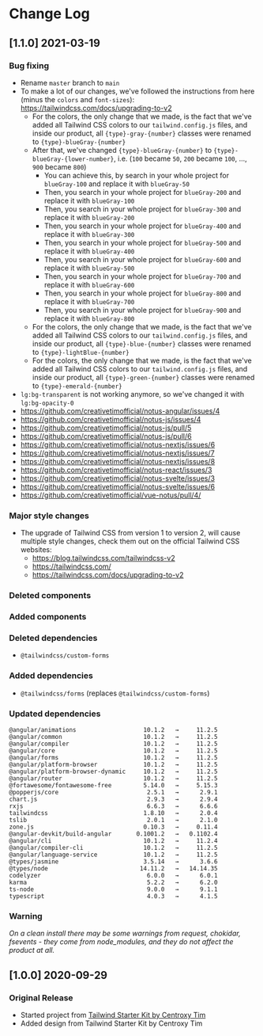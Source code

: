 # Change Log

## [1.1.0] 2021-03-19
### Bug fixing
- Rename `master` branch to `main`
- To make a lot of our changes, we've followed the instructions from here (minus the `colors` and `font-sizes`): https://tailwindcss.com/docs/upgrading-to-v2
  - For the colors, the only change that we made, is the fact that we've added all Tailwind CSS colors to our `tailwind.config.js` files, and inside our product, all `{type}-gray-{number}` classes were renamed to `{type}-blueGray-{number}`
  - After that, we've changed `{type}-blueGray-{number}` to `{type}-blueGray-{lower-number}`, i.e. (`100` became `50`, `200` became `100`, ..., `900` became `800`)
    - You can achieve this, by search in your whole project for `blueGray-100` and replace it with `blueGray-50`
    - Then, you search in your whole project for `blueGray-200` and replace it with `blueGray-100`
    - Then, you search in your whole project for `blueGray-300` and replace it with `blueGray-200`
    - Then, you search in your whole project for `blueGray-400` and replace it with `blueGray-300`
    - Then, you search in your whole project for `blueGray-500` and replace it with `blueGray-400`
    - Then, you search in your whole project for `blueGray-600` and replace it with `blueGray-500`
    - Then, you search in your whole project for `blueGray-700` and replace it with `blueGray-600`
    - Then, you search in your whole project for `blueGray-800` and replace it with `blueGray-700`
    - Then, you search in your whole project for `blueGray-900` and replace it with `blueGray-800`
  - For the colors, the only change that we made, is the fact that we've added all Tailwind CSS colors to our `tailwind.config.js` files, and inside our product, all `{type}-blue-{number}` classes were renamed to `{type}-lightBlue-{number}`
  - For the colors, the only change that we made, is the fact that we've added all Tailwind CSS colors to our `tailwind.config.js` files, and inside our product, all `{type}-green-{number}` classes were renamed to `{type}-emerald-{number}`
- `lg:bg-transparent` is not working anymore, so we've changed it with `lg:bg-opacity-0`
- https://github.com/creativetimofficial/notus-angular/issues/4
- https://github.com/creativetimofficial/notus-js/issues/4
- https://github.com/creativetimofficial/notus-js/pull/5
- https://github.com/creativetimofficial/notus-js/pull/6
- https://github.com/creativetimofficial/notus-nextjs/issues/6
- https://github.com/creativetimofficial/notus-nextjs/issues/7
- https://github.com/creativetimofficial/notus-nextjs/issues/8
- https://github.com/creativetimofficial/notus-react/issues/3
- https://github.com/creativetimofficial/notus-svelte/issues/3
- https://github.com/creativetimofficial/notus-svelte/issues/6
- https://github.com/creativetimofficial/vue-notus/pull/4/
### Major style changes
- The upgrade of Tailwind CSS from version 1 to version 2, will cause multiple style changes, check them out on the official Tailwind CSS websites:
  - https://blog.tailwindcss.com/tailwindcss-v2
  - https://tailwindcss.com/
  - https://tailwindcss.com/docs/upgrading-to-v2
### Deleted components
### Added components
### Deleted dependencies
- `@tailwindcss/custom-forms`
### Added dependencies
- `@tailwindcss/forms` (replaces `@tailwindcss/custom-forms`)
### Updated dependencies
```
@angular/animations                   10.1.2   →     11.2.5
@angular/common                       10.1.2   →     11.2.5
@angular/compiler                     10.1.2   →     11.2.5
@angular/core                         10.1.2   →     11.2.5
@angular/forms                        10.1.2   →     11.2.5
@angular/platform-browser             10.1.2   →     11.2.5
@angular/platform-browser-dynamic     10.1.2   →     11.2.5
@angular/router                       10.1.2   →     11.2.5
@fortawesome/fontawesome-free         5.14.0   →     5.15.3
@popperjs/core                         2.5.1   →      2.9.1
chart.js                               2.9.3   →      2.9.4
rxjs                                   6.6.3   →      6.6.6
tailwindcss                           1.8.10   →      2.0.4
tslib                                  2.0.1   →      2.1.0
zone.js                               0.10.3   →     0.11.4
@angular-devkit/build-angular       0.1001.2   →   0.1102.4
@angular/cli                          10.1.2   →     11.2.4
@angular/compiler-cli                 10.1.2   →     11.2.5
@angular/language-service             10.1.2   →     11.2.5
@types/jasmine                        3.5.14   →      3.6.6
@types/node                          14.11.2   →   14.14.35
codelyzer                              6.0.0   →      6.0.1
karma                                  5.2.2   →      6.2.0
ts-node                                9.0.0   →      9.1.1
typescript                             4.0.3   →      4.1.5
```
### Warning
_On a clean install there may be some warnings from request, chokidar, fsevents - they come from node_modules, and they do not affect the product at all._

## [1.0.0] 2020-09-29
### Original Release
- Started project from [Tailwind Starter Kit by  Centroxy Tim](https://www.creative-tim.com/learning-lab/tailwind-starter-kit/presentation?ref=na-changelog)
- Added design from Tailwind Starter Kit by  Centroxy Tim

